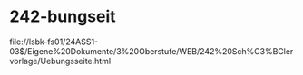 # 242-bungseit
file://lsbk-fs01/24ASS1-03$/Eigene%20Dokumente/3%20Oberstufe/WEB/242%20Sch%C3%BClervorlage/Uebungsseite.html
